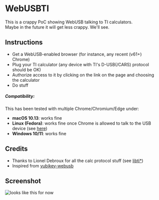 # WebUSBTI

This is a crappy PoC showing WebUSB talking to TI calculators.  
Maybe in the future it will get less crappy. We'll see.

## Instructions

- Get a WebUSB-enabled browser (for instance, any recent (v61+) Chrome)
- Plug your TI calculator (any device with TI's D-USB(/CARS) protocol should be OK)
- Authorize access to it by clicking on the link on the page and choosing the calculator
- Do stuff

##### Compatibility:
This has been tested with multiple Chrome/Chromium/Edge under:
 - **macOS 10.13**: works fine
 - **Linux (Fedora)**: works fine once Chrome is allowed to talk to the USB device (see [here](https://github.com/webusb/arduino/issues/29#issuecomment-299391705))
 - **Windows 10/11**: works fine

## Credits

- Thanks to Lionel Debroux for all the calc protocol stuff (see [libti*](https://github.com/debrouxl/tilibs/))
- Inspired from [yubikey-webusb](https://github.com/SantiagoTorres/yubikey-webusb)

## Screenshot

![looks like this for now](https://i.imgur.com/aVmAykG.png)
